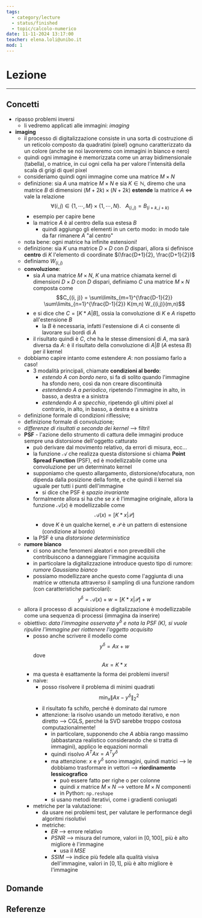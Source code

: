 ```yaml
---
tags:
  - category/lecture
  - status/finished
  - topic/calcolo-numerico
date: 11-11-2024 13:17:00
teacher: elena.loli@unibo.it
mod: 1
---
```

# Lezione
---
## Concetti
- ripasso problemi inversi
	- li vedremo applicati alle immagini: _imaging_
- **imaging**
	- il processo di digitalizzazione consiste in una sorta di costruzione di un reticolo composto da quadratini (pixel) ognuno caratterizzato da un colore (anche se noi lavoreremo con immagini in bianco e nero)
	- quindi ogni immagine è memorizzata come un array bidimensionale (tabella), o matrice, in cui ogni cella ha per valore l'intensità della scala di grigi di quel pixel
	- consideriamo quindi ogni immagine come una matrice $M \times N$
	- definizione: sia $A$ una matrice $M \times N$ e sia $K \in \mathbb{N}$, diremo che una matrice $B$ di dimensioni $(M + 2k) \times (N + 2k)$ **estende** la matrice $A$ $\iff$ vale la relazione $$\forall (i, j) \in \{1, \cdots, M\} \times \{1, \cdots, N\}. \ \ \ A_{(i,j)} = B_{(i+k, j+k)}$$
		- esempio per capire bene
		- la matrice $A$ è al centro della sua estesa $B$
			- quindi aggiungo gli elementi in un certo modo: in modo tale da far rimanere $A$ "al centro"
	- nota bene: ogni matrice ha infinite estensioni!
	- definizione: sia $K$ una matrice $D \times D$ con $D$ dispari, allora si definisce **centro** di $K$ l'elemento di coordinate $(\frac{D+1}{2}, \frac{D+1}{2})$
	- definiamo $W_{(i,j)}$
	- **convoluzione**:
		- sia $A$ una matrice $M \times N$, $K$ una matrice chiamata kernel di dimensioni $D \times D$ con $D$ dispari, definiamo $C$ una matrice $M \times N$ composta come $$C_{(i, j)} = \sum\limits_{m=1}^{\frac{D-1}{2}} \sum\limits_{n=1}^{\frac{D-1}{2}} K(m,n) W_{(i,j)}(m,n)$$
		- e si dice che $C = [K * A | B]$, ossia la convoluzione di $K$ e $A$ rispetto all'estensione $B$
			- la $B$ è necessaria, infatti l'estensione di $A$ ci consente di lavorare sui bordi di $A$
		- il risultato quindi è $C$, che ha le stesse dimensioni di $A$, ma sarà diversa da $A$: è il risultato della convoluzione di $A|B$ ($A$ estesa $B$) per il kernel
	- dobbiamo capire intanto come estendere $A$: non possiamo farlo a caso!
		- 3 modalità principali, chiamate **condizioni al bordo**:
			- _estendo $A$ con bordo nero_, si fa di solito quando l'immagine ha sfondo nero, così da non creare discontinuità
			- _estendendo $A$ a periodico_, ripetendo l'immagine in alto, in basso, a destra e a sinistra
			- _estendendo $A$ a specchio_, ripetendo gli ultimi pixel al contrario, in alto, in basso, a destra e a sinistra
	- definizione formale di condizioni riflessive;
	- definizione formale di convoluzione;
	- _differenze di risultati a seconda dei kernel_ --> filtri!
	- **PSF** - l'azione dello strumento di cattura delle immagini produce sempre una distorsione dell'oggetto catturato
		- può derivare dal movimento relativo, da errori di misura, ecc...
		- la funzione $\mathcal{A}$ che realizza questa distorsione si chiama **Point Spread Function** (PSF), ed è modellizzabile come una convoluzione per un determinato kernel
		- supponiamo che questo allargamento, distorsione/sfocatura, non dipenda dalla posizione della fonte, e che quindi il kernel sia uguale per tutti i punti dell'immagine
			- si dice che PSF è _spazio invariante_
		- formalmente allora si ha che se $x$ è l'immagine originale, allora la funzione $\mathcal{A}(x)$ è modellizzabile come $$\mathcal{A}(x) = [K * x | \mathcal{P}]$$
			- dove $K$ è un qualche kernel, e $\mathcal{P}$ è un pattern di estensione (condizione al bordo)
		- la PSF è una _distorsione deterministica_
	- **rumore bianco**
		- ci sono anche fenomeni aleatori e non prevedibili che contribuiscono a danneggiare l'immagine acquisita
		- in particolare la digitalizzazione introduce questo tipo di rumore: _rumore Gaussiano bianco_
		- possiamo modellizzare anche questo come l'aggiunta di una matrice $w$ ottenuta attraverso il sampling di una funzione random (con caratteristiche particolari): $$y^{\delta} = \mathcal{A}(x) + w = [K * x | \mathcal{P}] + w$$
	- allora il processo di acquisizione e digitalizzazione è modellizzabile come una sequenza di processi (immagina da inserire)
	- obiettivo: _data l'immagine osservata $y^{\delta}$ e nota la PSF ($K$), si vuole ripulire l'immagine per riottenere l'oggetto acquisito_
		- posso anche scrivere il modello come $$y^{\delta} = Ax + w$$ dove $$Ax = K * x$$
		- ma questa è esattamente la forma dei problemi inversi!
		- naive:
			- posso risolvere il problema di minimi quadrati $$\min_{x} {\|Ax - y^{\delta}\|_{2}}^{2}$$
			- il risultato fa schifo, perché è dominato dal rumore
			- attenzione: la risolvo usando un metodo iterativo, e non diretto --> CGLS, perché la SVD sarebbe troppo costosa computazionalmente!
				- in particolare, supponendo che $A$ abbia rango massimo (abbastanza realistico considerando che si tratta di immagini), applico le equazioni normali
				- quindi risolvo $A^{T}Ax = A^{T}y^{\delta}$
				- ma attenzione: $x$ e $y^{\delta}$ sono immagini, quindi matrici --> le dobbiamo trasformare in vettori --> **riordinamento lessicografico**
					- può essere fatto per righe o per colonne
					- quindi $x$ matrice $M \times N$ --> vettore $M \times N$ componenti
					- in Python: `np.reshape`
				- si usano metodi iterativi, come i gradienti coniugati
		- metriche per la valutazione:
			- da usare nei problemi test, per valutare le performance degli algoritmi risolutivi
			- metriche:
				- _ER_ --> errore relativo
				- _PSNR_ --> misura del rumore, valori in $[0, 100]$, più è alto migliore è l'immagine
					- usa il _MSE_
				- _SSIM_ --> indice più fedele alla qualità visiva dell'immagine, valori in $[0, 1]$, più è alto migliore è l'immagine

## Domande

## Referenze
